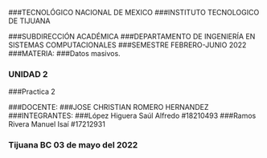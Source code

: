 ###TECNOLÓGICO NACIONAL DE MEXICO
###INSTITUTO TECNOLOGICO DE TIJUANA
 
###SUBDIRECCIÓN ACADÉMICA
###DEPARTAMENTO DE INGENIERÍA EN SISTEMAS COMPUTACIONALES
###SEMESTRE FEBRERO-JUNIO 2022
 ###MATERIA:
###Datos masivos.
### UNIDAD 2
###Practica 2

###DOCENTE:
###JOSE CHRISTIAN ROMERO HERNANDEZ
###INTEGRANTES:
###López Higuera Saúl Alfredo #18210493
###Ramos Rivera Manuel Isaí #17212931
 
 
 ### Tijuana BC 03 de mayo del 2022

